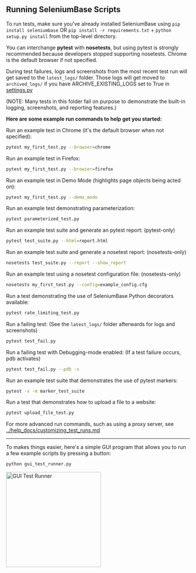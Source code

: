 ## Running SeleniumBase Scripts

To run tests, make sure you've already installed SeleniumBase using ``pip install seleniumbase`` OR ``pip install -r requirements.txt`` + ``python setup.py install`` from the top-level directory.

You can interchange **pytest** with **nosetests**, but using pytest is strongly recommended because developers stopped supporting nosetests. Chrome is the default browser if not specified.

During test failures, logs and screenshots from the most recent test run will get saved to the ``latest_logs/`` folder. Those logs will get moved to ``archived_logs/`` if you have ARCHIVE_EXISTING_LOGS set to True in [settings.py](https://github.com/seleniumbase/SeleniumBase/blob/master/seleniumbase/config/settings.py)

(NOTE: Many tests in this folder fail on purpose to demonstrate the built-in logging, screenshots, and reporting features.)

**Here are some example run commands to help get you started:**

Run an example test in Chrome (it's the default browser when not specified):
```bash
pytest my_first_test.py --browser=chrome
```

Run an example test in Firefox:
```bash
pytest my_first_test.py --browser=firefox
```

Run an example test in Demo Mode (highlights page objects being acted on):
```bash
pytest my_first_test.py --demo_mode
```

Run an example test demonstrating parameterization:
```bash
pytest parameterized_test.py
```

Run an example test suite and generate an pytest report: (pytest-only)
```bash
pytest test_suite.py --html=report.html
```

Run an example test suite and generate a nosetest report: (nosetests-only)
```bash
nosetests test_suite.py --report --show_report
```

Run an example test using a nosetest configuration file: (nosetests-only)
```bash
nosetests my_first_test.py --config=example_config.cfg
```

Run a test demonstrating the use of SeleniumBase Python decorators available:
```bash
pytest rate_limiting_test.py
```

Run a failing test: (See the ``latest_logs/`` folder afterwards for logs and screenshots)
```bash
pytest test_fail.py
```

Run a failing test with Debugging-mode enabled: (If a test failure occurs, pdb activates)
```bash
pytest test_fail.py --pdb -s
```

Run an example test suite that demonstrates the use of pytest markers:
```bash
pytest -v -m marker_test_suite
```

Run a test that demonstrates how to upload a file to a website:
```bash
pytest upload_file_test.py
```

For more advanced run commands, such as using a proxy server, see [../help_docs/customizing_test_runs.md](https://github.com/seleniumbase/SeleniumBase/blob/master/help_docs/customizing_test_runs.md)

--------

To makes things easier, here's a simple GUI program that allows you to run a few example scripts by pressing a button:

```bash
python gui_test_runner.py
```
<img src="https://cdn2.hubspot.net/hubfs/100006/images/gui_test_runner_py.png" title="GUI Test Runner" height="260">
